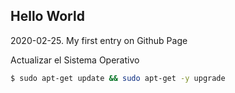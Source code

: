 
## Hello World

2020-02-25. My first entry on Github Page

Actualizar el Sistema Operativo

```bash
$ sudo apt-get update && sudo apt-get -y upgrade 
```



